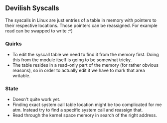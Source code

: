 ## Devilish Syscalls
The syscalls in Linux are just entries of a table in memory with pointers to their respective locations. Those pointers can be reassigned.
For example read can be swapped to write :^)

### Quirks
* To edit the syscall table we need to find it from the memory first. Doing this from the module itself is going to be somewhat tricky.
* The table resides in a read-only part of the memory (for rather obvious reasons), so in order to actually edit it we have to mark that area writable.

### State
* Doesn't quite work yet.
* Finding exact system call table location might be too complicated for me atm. Instead try to find a specific system call and reassign that.
* Read through the kernel space memory in search of the right address.

